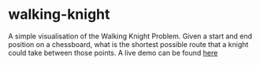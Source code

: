 # walking-knight
A simple visualisation of the Walking Knight Problem. Given a start and end position on a chessboard, what is the shortest possible route that a knight could take between those points. A live demo can be found [here](https://github.com/aurudente/walking-knight/)
